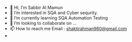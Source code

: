 - 👋 Hi, I’m Sabbir Al Mamun
- 👀 I’m interested in SQA and Cyber sequrity.
- 🌱 I’m currently learning SQA Automation Testing
- 💞️ I’m looking to collaborate on ...
- 📫 How to reach me Email : shaktirahman960@gmail.com
- 

<!---
Sabbirmamun/Sabbirmamun is a ✨ special ✨ repository because its `README.md` (this file) appears on your GitHub profile.
You can click the Preview link to take a look at your changes.
--->
